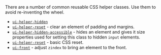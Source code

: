 There are a number of common reusable CSS helper classes. Use them to avoid re-inventing the wheel.

* [`ui-helper-hidden`](https://github.com/Telogical/TelUI-Core/blob/develop-1.1/ui/theme/helpers.styl#L5)
* [`ui-helper-reset`](https://github.com/Telogical/TelUI-Core/blob/develop-1.1/ui/theme/helpers.styl#L20) - clear an element of padding and margins.
* [`ui-helper-hidden-accessible`](https://github.com/Telogical/TelUI-Core/blob/develop-1.1/ui/theme/helpers.styl#L9) - hides an element and gives it size properties used for setting this class to hidden `input` elements.
* [`ui-helper-reset`](https://github.com/Telogical/TelUI-Core/blob/develop-1.1/ui/theme/helpers.styl#L20) - basic CSS reset.
* [`ui-front`](https://github.com/Telogical/TelUI-Core/blob/develop-1.1/ui/theme/helpers.styl#L52) - adjust `zindex` to bring an element to the front.
